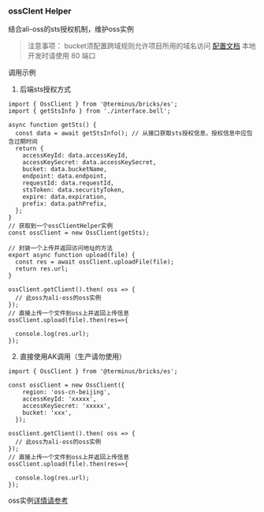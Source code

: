 ### ossClent Helper
结合ali-oss的sts授权机制，维护oss实例

> 注意事项：
> bucket须配置跨域规则允许项目所用的域名访问 [配置文档](https://help.aliyun.com/document_detail/32069.html?spm=a2c4g.11186623.6.945.162a5966BGGkcF)
> 本地开发时请使用 80 端口


调用示例
1. 后端sts授权方式

```
import { OssClient } from '@terminus/bricks/es';
import { getStsInfo } from './interface.bell';

async function getSts() {
  const data = await getStsInfo(); // 从接口获取sts授权信息，授权信息中应包含过期时间
  return {
    accessKeyId: data.accessKeyId,
    accessKeySecret: data.accessKeySecret,
    bucket: data.bucketName,
    endpoint: data.endpoint,
    requestId: data.requestId,
    stsToken: data.securityToken,
    expire: data.expiration,
    prefix: data.pathPrefix,
  };
}
// 获取到一个ossClientHelper实例
const ossClient = new OssClient(getSts);

// 封装一个上传并返回访问地址的方法
export async function upload(file) {
  const res = await ossClient.uploadFile(file);
  return res.url;
}

ossClient.getClient().then( oss => {
  // 此oss为ali-oss的oss实例
});
// 直接上传一个文件到oss上并返回上传信息
ossClient.upload(file).then(res=>{

  console.log(res.url);
});

```

2. 直接使用AK调用（生产请勿使用）

```
import { OssClient } from '@terminus/bricks/es';

const ossClient = new OssClient({
    region: 'oss-cn-beijing',
    accessKeyId: 'xxxxx',
    accessKeySecret: 'xxxxx',
    bucket: 'xxx',
  });

ossClient.getClient().then( oss => {
  // 此oss为ali-oss的oss实例
});
// 直接上传一个文件到oss上并返回上传信息
ossClient.upload(file).then(res=>{

  console.log(res.url);
});

```

oss实例[详情请参考](https://help.aliyun.com/document_detail/64041.html?spm=a2c4g.11186623.6.944.325279f8NnOtIx)
